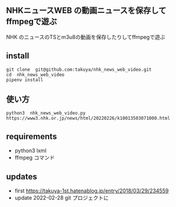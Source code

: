 ## NHKニュースWEB の動画ニュースを保存してffmpegで遊ぶ

NHK のニュースのTSとm3u8の動画を保存したりしてffmpegで遊ぶ

## install 

```shell
git clone  git@github.com:takuya/nhk_news_web_video.git
cd  nhk_news_web_video
pipenv install 
```
## 使い方 
```
python3  nhk_news_web_video.py https://www3.nhk.or.jp/news/html/20220226/k10013503071000.html
```

## requirements

- python3 lxml
- ffmpeg コマンド

## updates 

- first https://takuya-1st.hatenablog.jp/entry/2018/03/29/234559
- update 2022-02-28 git プロジェクトに

